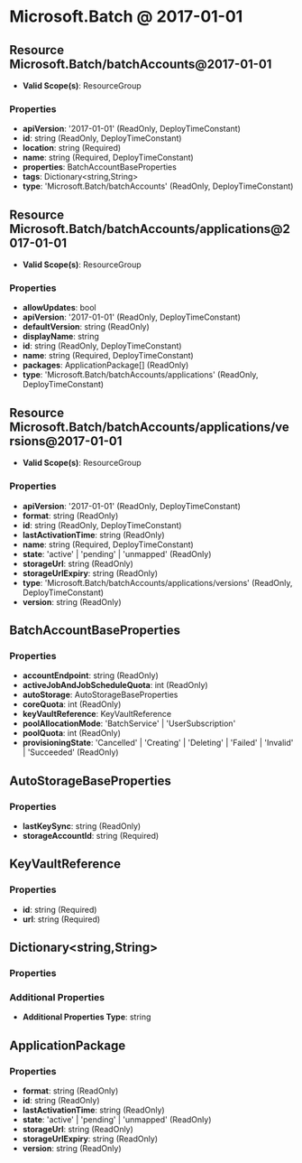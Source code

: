 # Microsoft.Batch @ 2017-01-01

## Resource Microsoft.Batch/batchAccounts@2017-01-01
* **Valid Scope(s)**: ResourceGroup
### Properties
* **apiVersion**: '2017-01-01' (ReadOnly, DeployTimeConstant)
* **id**: string (ReadOnly, DeployTimeConstant)
* **location**: string (Required)
* **name**: string (Required, DeployTimeConstant)
* **properties**: BatchAccountBaseProperties
* **tags**: Dictionary<string,String>
* **type**: 'Microsoft.Batch/batchAccounts' (ReadOnly, DeployTimeConstant)

## Resource Microsoft.Batch/batchAccounts/applications@2017-01-01
* **Valid Scope(s)**: ResourceGroup
### Properties
* **allowUpdates**: bool
* **apiVersion**: '2017-01-01' (ReadOnly, DeployTimeConstant)
* **defaultVersion**: string (ReadOnly)
* **displayName**: string
* **id**: string (ReadOnly, DeployTimeConstant)
* **name**: string (Required, DeployTimeConstant)
* **packages**: ApplicationPackage[] (ReadOnly)
* **type**: 'Microsoft.Batch/batchAccounts/applications' (ReadOnly, DeployTimeConstant)

## Resource Microsoft.Batch/batchAccounts/applications/versions@2017-01-01
* **Valid Scope(s)**: ResourceGroup
### Properties
* **apiVersion**: '2017-01-01' (ReadOnly, DeployTimeConstant)
* **format**: string (ReadOnly)
* **id**: string (ReadOnly, DeployTimeConstant)
* **lastActivationTime**: string (ReadOnly)
* **name**: string (Required, DeployTimeConstant)
* **state**: 'active' | 'pending' | 'unmapped' (ReadOnly)
* **storageUrl**: string (ReadOnly)
* **storageUrlExpiry**: string (ReadOnly)
* **type**: 'Microsoft.Batch/batchAccounts/applications/versions' (ReadOnly, DeployTimeConstant)
* **version**: string (ReadOnly)

## BatchAccountBaseProperties
### Properties
* **accountEndpoint**: string (ReadOnly)
* **activeJobAndJobScheduleQuota**: int (ReadOnly)
* **autoStorage**: AutoStorageBaseProperties
* **coreQuota**: int (ReadOnly)
* **keyVaultReference**: KeyVaultReference
* **poolAllocationMode**: 'BatchService' | 'UserSubscription'
* **poolQuota**: int (ReadOnly)
* **provisioningState**: 'Cancelled' | 'Creating' | 'Deleting' | 'Failed' | 'Invalid' | 'Succeeded' (ReadOnly)

## AutoStorageBaseProperties
### Properties
* **lastKeySync**: string (ReadOnly)
* **storageAccountId**: string (Required)

## KeyVaultReference
### Properties
* **id**: string (Required)
* **url**: string (Required)

## Dictionary<string,String>
### Properties
### Additional Properties
* **Additional Properties Type**: string

## ApplicationPackage
### Properties
* **format**: string (ReadOnly)
* **id**: string (ReadOnly)
* **lastActivationTime**: string (ReadOnly)
* **state**: 'active' | 'pending' | 'unmapped' (ReadOnly)
* **storageUrl**: string (ReadOnly)
* **storageUrlExpiry**: string (ReadOnly)
* **version**: string (ReadOnly)


